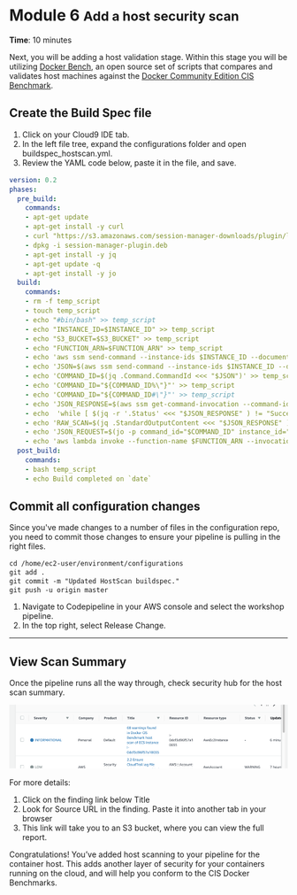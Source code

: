 # Module 6 <small>Add a host security scan</small>

**Time**: 10 minutes

Next, you will be adding a host validation stage. Within this stage you will be utilizing <a href="https://github.com/docker/docker-bench-security" target="_blank">Docker Bench</a>, an open source set of scripts that compares and validates host machines against the <a href="https://www.cisecurity.org/cis-benchmarks/" target="_blank">Docker Community Edition CIS Benchmark</a>. 

## Create the Build Spec file

1.	Click on your Cloud9 IDE tab.
2.	In the left file tree, expand the configurations folder and open buildspec_hostscan.yml.
3.	Review the YAML code below, paste it in the file, and save.


```yaml
version: 0.2
phases:
  pre_build:
    commands:
    - apt-get update
    - apt-get install -y curl 
    - curl "https://s3.amazonaws.com/session-manager-downloads/plugin/latest/ubuntu_64bit/session-manager-plugin.deb" -o "session-manager-plugin.deb"
    - dpkg -i session-manager-plugin.deb
    - apt-get install -y jq
    - apt-get update -q
    - apt-get install -y jo
  build:
    commands: 
    - rm -f temp_script
    - touch temp_script
    - echo "#bin/bash" >> temp_script
    - echo "INSTANCE_ID=$INSTANCE_ID" >> temp_script
    - echo "S3_BUCKET=$S3_BUCKET" >> temp_script
    - echo "FUNCTION_ARN=$FUNCTION_ARN" >> temp_script
    - echo 'aws ssm send-command --instance-ids $INSTANCE_ID --document-name "AWS-RunShellScript" --comment "git clone" --parameters commands="git clone https://github.com/docker/docker-bench-security.git" --output json' >> temp_script
    - echo 'JSON=$(aws ssm send-command --instance-ids $INSTANCE_ID --document-name "AWS-RunShellScript" --comment "run script" --parameters commands="cd docker-bench-security && sudo sh docker-bench-security.sh" --output-s3-bucket-name $S3_BUCKET --output json)' >> temp_script
    - echo 'COMMAND_ID=$(jq .Command.CommandId <<< "$JSON")' >> temp_script
    - echo 'COMMAND_ID="${COMMAND_ID%\"}"' >> temp_script
    - echo 'COMMAND_ID="${COMMAND_ID#\"}"' >> temp_script
    - echo 'JSON_RESPONSE=$(aws ssm get-command-invocation --command-id $COMMAND_ID --instance-id $INSTANCE_ID --output json)' >> temp_script
    - echo  'while [ $(jq -r '.Status' <<< "$JSON_RESPONSE" ) != "Success" ]; do sleep 1 && JSON_RESPONSE=$(aws ssm get-command-invocation --command-id $COMMAND_ID --instance-id $INSTANCE_ID --output json); done' >> temp_script
    - echo 'RAW_SCAN=$(jq .StandardOutputContent <<< "$JSON_RESPONSE" )' >> temp_script
    - echo 'JSON_REQUEST=$(jo -p command_id="$COMMAND_ID" instance_id="$INSTANCE_ID" raw_scan="$RAW_SCAN" s3_bucket="$S3_BUCKET")' >> temp_script
    - echo 'aws lambda invoke --function-name $FUNCTION_ARN --invocation-type RequestResponse --payload "$JSON_REQUEST" hostscanresults' >> temp_script
  post_build:
    commands:
    - bash temp_script
    - echo Build completed on `date`
```

## Commit all configuration changes

Since you've made changes to a number of files in the configuration repo, you need to commit those changes to ensure your pipeline is pulling in the right files.

```
cd /home/ec2-user/environment/configurations
git add .
git commit -m "Updated HostScan buildspec."
git push -u origin master
```

1.  Navigate to Codepipeline in your AWS console and select the workshop pipeline.
2.	In the top right, select Release Change.

---

## View Scan Summary 

Once the pipeline runs all the way through, check security hub for the host scan summary.  

![HostScanResults](./images/07-host-scan-results.png "Host Scan Results")

For more details:

1.  Click on the finding link below Title 
2.  Look for Source URL in the finding. Paste it into another tab in your browser
3.  This link will take you to an S3 bucket, where you can view the full report. 

Congratulations! You’ve added host scanning to your pipeline for the container host. This adds another layer of security for your containers running on the cloud, and will help you conform to the CIS Docker Benchmarks.